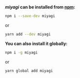 **_miyagi_ can be installed from [npm](https://www.npmjs.com/package/miyagi):**

```bash
npm i --save-dev miyagi
```

or

```bash
yarn add --dev miyagi
```

**You can also install it globally:**

```bash
npm i -g miyagi
```

or

```bash
yarn global add miyagi
```
